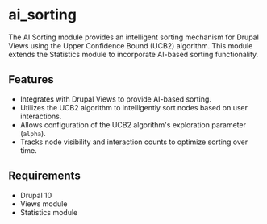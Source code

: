 # ai_sorting

The AI Sorting module provides an intelligent sorting mechanism for Drupal Views using the Upper Confidence Bound (UCB2) algorithm. This module extends the Statistics module to incorporate AI-based sorting functionality.

## Features

- Integrates with Drupal Views to provide AI-based sorting.
- Utilizes the UCB2 algorithm to intelligently sort nodes based on user interactions.
- Allows configuration of the UCB2 algorithm's exploration parameter (`alpha`).
- Tracks node visibility and interaction counts to optimize sorting over time.

## Requirements

- Drupal 10
- Views module
- Statistics module